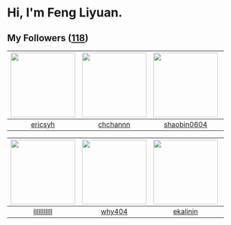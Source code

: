 # Hi, I'm Feng Liyuan.

## My Followers ([118](https://github.com/SunRunAway?tab=followers))

| <img src="https://avatars.githubusercontent.com/u/10498732?v=4" width="150" height="150" /> | <img src="https://avatars.githubusercontent.com/u/4281540?v=4" width="150" height="150" /> | <img src="https://avatars.githubusercontent.com/u/10383?v=4" width="150" height="150" /> | <img src="https://avatars.githubusercontent.com/u/7368838?v=4" width="150" height="150" /> |
| :-----------------------------------------------------------------------------------------: | :----------------------------------------------------------------------------------------: | :--------------------------------------------------------------------------------------: | :----------------------------------------------------------------------------------------: |
|                            [ericsyh](https://github.com/ericsyh)                            |                           [chchannn](https://github.com/chchannn)                          |                       [shaobin0604](https://github.com/shaobin0604)                      |                        [tangjun1990](https://github.com/tangjun1990)                       |

| <img src="https://avatars.githubusercontent.com/u/16208288?v=4" width="150" height="150" /> | <img src="https://avatars.githubusercontent.com/u/35111?v=4" width="150" height="150" /> | <img src="https://avatars.githubusercontent.com/u/234891?v=4" width="150" height="150" /> | <img src="https://avatars.githubusercontent.com/u/1506474?v=4" width="150" height="150" /> |
| :-----------------------------------------------------------------------------------------: | :--------------------------------------------------------------------------------------: | :---------------------------------------------------------------------------------------: | :----------------------------------------------------------------------------------------: |
|                        [llllIIIllll](https://github.com/llllIIIllll)                        |                            [why404](https://github.com/why404)                           |                          [ekalinin](https://github.com/ekalinin)                          |                          [tcmichael](https://github.com/tcmichael)                         |